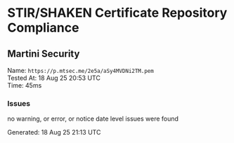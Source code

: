 # STIR/SHAKEN Certificate Repository Compliance

## Martini Security

Name: `https://p.mtsec.me/2e5a/aSy4MVDNi2TM.pem`\
Tested At: 18 Aug 25 20:53 UTC\
Time: 45ms

### Issues

no warning, or error, or notice date level issues were found

Generated: 18 Aug 25 21:13 UTC